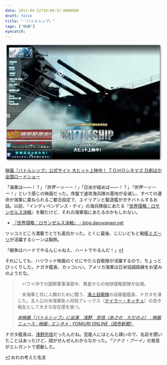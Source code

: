 ```yaml
---
date: 2012-04-22T18:04:57.0000000
draft: false
title: "『バトルシップ』"
tags: ["映画"]
eyecatch: 
---
```

<p><img src="20120422174518.png" alt="f:id:daruyanagi:20120422174518p:plain" title="f:id:daruyanagi:20120422174518p:plain" class="hatena-fotolife"></p><p><a href="http://battleship-movie.jp/">&#x6620;&#x753B;&#x300E;&#x30D0;&#x30C8;&#x30EB;&#x30B7;&#x30C3;&#x30D7;&#x300F;&#x516C;&#x5F0F;&#x30B5;&#x30A4;&#x30C8; &#x5927;&#x30D2;&#x30C3;&#x30C8;&#x4E0A;&#x6620;&#x4E2D;&#xFF01; &#xFF34;&#xFF2F;&#xFF28;&#xFF2F;&#x30B7;&#x30CD;&#x30DE;&#x30BA; &#x65E5;&#x5287;&#x307B;&#x304B;&#x5168;&#x56FD;&#x30ED;&#x30FC;&#x30C9;&#x30B7;&#x30E7;&#x30FC;</a></p><p>「海軍は――！？」<i>「世界一ッーー！」</i>「日米が組めば――！？」<i>「世界一ッーー！」</i>という感じの映画だった。序盤で速攻海兵隊の基地が全滅し、すべての運命が海軍に委ねられるご都合設定で、エイリアンと駆逐艦がガチバトルするお話。以前、『インディペンデンス・デイ』の海兵隊版にあたる『<a class="keyword" href="http://d.hatena.ne.jp/keyword/%C0%A4%B3%A6%BF%AF%CE%AC%A1%A7%A5%ED%A5%B5%A5%F3%A5%BC%A5%EB%A5%B9%B7%E8%C0%EF">世界侵略：ロサンゼルス決戦</a>』を観たけど、それの海軍版にあたるのかもしれない。</p>

<ul>
<li><a href="http://blog.daruyanagi.net/archives/218">
&#x300E;&#x4E16;&#x754C;&#x4FB5;&#x7565;&#xFF1A;&#x30ED;&#x30B5;&#x30F3;&#x30BC;&#x30EB;&#x30B9;&#x6C7A;&#x6226;&#x300F; - blog.daruyanagi.net	</a></li>
</ul><p>ツッコミどころ満載でとても面白かった。とくに最後、じじいどもと戦艦<a class="keyword" href="http://d.hatena.ne.jp/keyword/%A5%DF%A5%BA%A1%BC%A5%EA">ミズーリ</a>が活躍するシーンは胸熱。</p><p>「戦争はハードでやるんじゃねえ、ハートでやるんだ！」<a href="#f1" name="fn1" title="おれの考えた名言">*1</a></p><p>それにしても、ハリウッド映画のくせにやたら自衛隊が活躍するので、ちょっとびっくりした。ナガタ艦長、カッコいい。アメリカ海軍は日米協調路線をお望みのようだな。</p>

<blockquote cite="http://www.yomiuri.co.jp/entertainment/cinema/cnews/20120420-OYT8T00516.htm">
<p>　ハワイ沖での国際軍事演習中、異星からの地球侵略部隊が出現。</p><p>　米海軍と共に人類のために闘う、<a class="keyword" href="http://d.hatena.ne.jp/keyword/%B3%A4%BE%E5%BC%AB%B1%D2%C2%E2">海上自衛隊</a>の自衛艦艦長、ナガタを演じた。主人公の米海軍新人将校アレックス（<a class="keyword" href="http://d.hatena.ne.jp/keyword/%A5%C6%A5%A4%A5%E9%A1%BC%A1%A6%A5%AD%A5%C3%A5%C1%A5%E5">テイラー・キッチュ</a>）の良き戦友として大きな存在感を放つ。</p>

<cite><a href="http://www.yomiuri.co.jp/entertainment/cinema/cnews/20120420-OYT8T00516.htm">&#x7C73;&#x6620;&#x753B;&#x300C;&#x30D0;&#x30C8;&#x30EB;&#x30B7;&#x30C3;&#x30D7;&#x300D;&#x306B;&#x51FA;&#x6F14;&#x3000;&#x6D45;&#x91CE;&#x3000;&#x5FE0;&#x4FE1;&#xFF08;&#x3042;&#x3055;&#x306E;&#x3000;&#x305F;&#x3060;&#x306E;&#x3076;&#xFF09; : &#x6620;&#x753B;&#x30CB;&#x30E5;&#x30FC;&#x30B9; : &#x6620;&#x753B; : &#x30A8;&#x30F3;&#x30BF;&#x30E1; : YOMIURI ONLINE&#xFF08;&#x8AAD;&#x58F2;&#x65B0;&#x805E;&#xFF09;</a></cite>
</blockquote>
<p>ナガタ艦長は、<a class="keyword" href="http://d.hatena.ne.jp/keyword/%C0%F5%CC%EE%C3%E9%BF%AE">浅野忠信</a>だったんだね。芸能人にはとんと疎いので、名前を聞いたことはあったけど、顔がぜんぜんわからなかった。<i>「ツナミ・ブーイ」</i>の発音がエレガントで感動した。</p>
<div class="footnote">
<p class="footnote"><a href="#fn1" name="f1" class="footnote-number">*1</a><span class="footnote-delimiter">:</span><span class="footnote-text">おれの考えた名言</span></p>
</div>